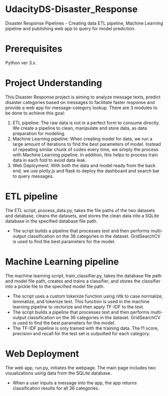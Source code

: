 # UdacityDS-Disaster_Response
Disaster Response Pipelines - Creating data ETL pipeline, Machine Learning pipeline and publishing web app to query for model prediction.

# Prerequisites
Python ver 3.x.

# Project Understanding
This Disaster Response project is aiming to analyze message texts, predict disaster categories based on messages to facilitate faster response and provide a web app for message-category lookup. There are 3 modules to be done to achieve this goal: 
1. ETL pipeline: The raw data is not in a perfect form to consume directly. We create a pipeline to clean, manipulate and store data, as data preparation for modeling.
2. Machine Learning pipeline: When creating model for data, we run a large amount of iterations to find the best parameters of model. Instead of repeating similar chunk of codes every time, we simply the process with Machine Learning pipeline. In addition, this helps to process train data in each fold to avoid data leak.
3. Web Deployment: With both the data and model ready from the back end, we use plotly.js and flask to deploy the dashboard and search bar to query messages.

# ETL pipeline
The ETL script, process_data.py, takes the file paths of the two datasets and database, cleans the datasets, and stores the clean data into a SQLite database in the specified database file path.
* The script builds a pipeline that processes text and then performs multi-output classification on the 36 categories in the dataset. GridSearchCV is used to find the best parameters for the model.


# Machine Learning pipeline
The machine learning script, train_classifier.py, takes the database file path and model file path, creates and trains a classifier, and stores the classifier into a pickle file to the specified model file path.
* The script uses a custom tokenize function using nltk to case normalize, lemmatize, and tokenize text. This function is used in the machine learning pipeline to vectorize and then apply TF-IDF to the text.
* The script builds a pipeline that processes text and then performs multi-output classification on the 36 categories in the dataset. GridSearchCV is used to find the best parameters for the model.
* The TF-IDF pipeline is only trained with the training data. The f1 score, precision and recall for the test set is outputted for each category.

# Web Deployment
The web app, run.py, initiates the webpage. The main page includes two visualizations using data from the SQLite database.
* When a user inputs a message into the app, the app returns classification results for all 36 categories.
